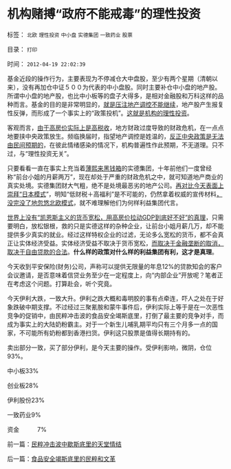# 机构赌搏“政府不能戒毒”的理性投资

标签： `北欧` `理性投资` `中小盘` `实德集团` `一致药业` `股票` 

目录： `打印`

时间： `2012-04-19 22:02:39`

基金近段的操作行为，主要表现为不停减仓大中盘股，至少有两个星期（清朝以来），没有再加仓中证５００为代表的中小盘股。同时主要补仓中小盘的地产股。所谓中小盘的地产股，也比中小板等的盘子大得多，是相对金融股和万科这样的品种而言。基金的目的是非常明显的，[就是压注地产调控不能继续](../../../2011/8/30/“等值税收总额限制”和国有企业和调控政策.md)，地产股产生报复性反弹，而形成了一个事实上的“政策投机”。[这就是机构的理性投资](../../../2008/4/9/机构投资蓝筹泡沫股，是讲政治.md)。

客观而言，[由于高房价实际上是高税收](../../../2008/7/4/三个坏蛋政策博羿老百姓承受高房价危机全部代价.md)，地方财政过度导致的财政危机，在一点点地要挟中央政策放生。频临换届时，指望地产调控是姓温的，[反正中央政策是无法由民间预期的](../../../2012/4/17/追踪中国模式的爸爸们.md)，在彼此情绪感染的情况下，机构普遍性作此预期，不无道理。只不过，与“理性投资无关”。

只要看看一直在事实上充当着[薄熙来黑钱箱](../../../2012/4/6/妖魔化毛主席的，不见得是好东西.md)的实德集团，十年前他们一度曾经称“前台小姐的月薪两万”，现在却处于严重的财政危机之中，就可知道地产商业的真实处境。实德集团财大气粗，绝不是处境最恶劣的地产公司。[再对比今天表面上崇拜“日本模式](../../../2012/4/16/德国模式与日本模式不可调和；及最理想的经济模式.md)”，明知“低财税＋高福利”是不可能的，仍然拿着权威的宣传材料[，没完没了地忽悠北欧模式](../../../2011/6/28/北欧模式不是经济学命题.md)，就不难理解他们为何样利益集团代言。

[世界上没有“凯恩斯主义的货币宽松，用高房价拉动GDP到底好不好”的真理](../../../2011/6/25/凯恩斯主义是糟糕的玄学.md)，只需要明白，放松银根，救的只是实德这样的杂种企业，让前台小姐月薪几万，却不能提供多少真实的就业。经过这样特权企业的过滤，无论多么宽松的货币，都不会真正让实体经济受益。实体经济受益不取决于货币宽松，[而取决于金融垄断的取消，取决于自由贷款的合法](../../../2011/10/9/零和投机的贡献，高利贷是最核心的价格信号.md)。**什么样的政策对什么样的利益集团有利，这才是真理**。

今天收到平安保险(财务)公司，声称可以提供无限量的年息12%的贷款知会的客户会议邀请，是否意味着信贷业务至少在一定程度上，向“内部企业”开放呢？笔者正在考虑这个问题。打算赴会，听个究竟。

今天伊利大跌，一致大升。伊利之跌大概和毒明胶的事有点牵连，吓人之处在于好象跌破中期支撑。不过经过三聚氰胺和蒙牛事件后，伊利实际上等于是在一次恶性竞争的促销中，由民粹冲击波的食品安全竭斯底里，打倒了最主要的竞争对手，而成为事实上的大陆奶粉霸主。对于一个新生儿哺乳期平均只有三个月多一点的国家，不可能所有奶粉都到香港扫货。伊利这只股票是值得长期持有的。

卖出部分一致，买了部分伊利，是今天主要的操作。受伊利影响，微阴，仓位93%。

中小板33%

创业板28%

伊利股份23%

一致药业9%

资金　　　7%



前一篇：[民粹冲击波中歇斯底里的天堂情结](../../../2012/4/19/民粹冲击波中歇斯底里的天堂情结.md)

后一篇：[食品安全竭斯底里的民粹和文革](../../../2012/4/20/食品安全竭斯底里的民粹和文革.md)